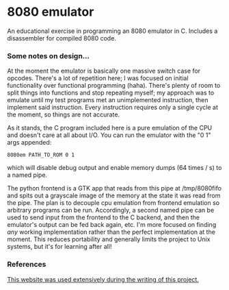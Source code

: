 # 8080 emulator

An educational exercise in programming an 8080 emulator in C.
Includes a disassembler for compiled 8080 code.


### Some notes on design...
At the moment the emulator is basically one massive switch case for opcodes.
There's a lot of repetition here; I was focused on initial functionality over functional programming (haha).
There's plenty of room to split things into functions and stop repeating myself;
my approach was to emulate until my test programs met an unimplemented instruction, then implement said instruction.
Every instruction requires only a single cycle at the moment, so things are not accurate.

As it stands, the C program included here is a pure emulation of the CPU and doesn't care at all about I/O.
You can run the emulator with the "0 1" args appended:

```
8080em PATH_TO_ROM 0 1
```

which will disable debug output and enable memory dumps (64 times / s) to a named pipe.

The python frontend is a GTK app that reads from this pipe at /tmp/8080fifo and spits out a grayscale image of the memory at the state it was read from the pipe.
The plan is to decouple cpu emulation from frontend emulation so arbitrary programs can be run.
Accordingly, a second named pipe can be used to send input from the frontend to the C backend, and then the emulator's output can be fed back again, etc.
I'm more focused on finding *any* working implementation rather than the perfect implementation at the moment.
This reduces portability and generally limits the project to Unix systems, but it's for learning after all!


### References
[This website was used extensively during the writing of this project.](http://emulator101.com/)
